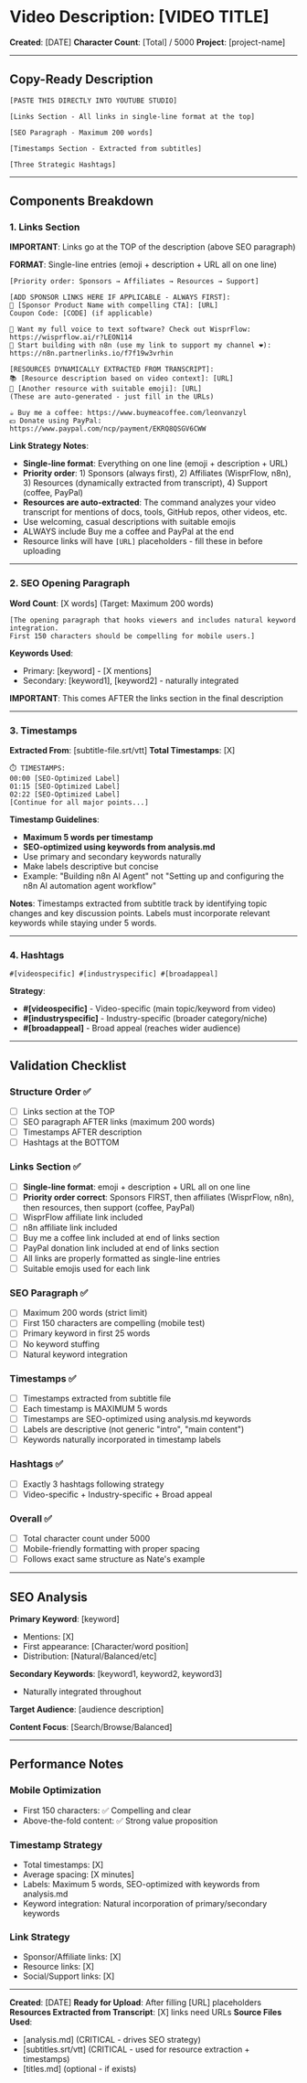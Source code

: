 # Video Description: [VIDEO TITLE]

**Created**: [DATE]
**Character Count**: [Total] / 5000
**Project**: [project-name]

---

## Copy-Ready Description

```
[PASTE THIS DIRECTLY INTO YOUTUBE STUDIO]

[Links Section - All links in single-line format at the top]

[SEO Paragraph - Maximum 200 words]

[Timestamps Section - Extracted from subtitles]

[Three Strategic Hashtags]
```

---

## Components Breakdown

### 1. Links Section

**IMPORTANT**: Links go at the TOP of the description (above SEO paragraph)

**FORMAT**: Single-line entries (emoji + description + URL all on one line)

```
[Priority order: Sponsors → Affiliates → Resources → Support]

[ADD SPONSOR LINKS HERE IF APPLICABLE - ALWAYS FIRST]:
🎁 [Sponsor Product Name with compelling CTA]: [URL]
Coupon Code: [CODE] (if applicable)

💬 Want my full voice to text software? Check out WisprFlow: https://wisprflow.ai/r?LEON114
🚀 Start building with n8n (use my link to support my channel ❤️): https://n8n.partnerlinks.io/f7f19w3vrhin

[RESOURCES DYNAMICALLY EXTRACTED FROM TRANSCRIPT]:
📚 [Resource description based on video context]: [URL]
🔧 [Another resource with suitable emoji]: [URL]
(These are auto-generated - just fill in the URLs)

☕ Buy me a coffee: https://www.buymeacoffee.com/leonvanzyl
💵 Donate using PayPal: https://www.paypal.com/ncp/payment/EKRQ8QSGV6CWW
```

**Link Strategy Notes**:
- **Single-line format**: Everything on one line (emoji + description + URL)
- **Priority order**: 1) Sponsors (always first), 2) Affiliates (WisprFlow, n8n), 3) Resources (dynamically extracted from transcript), 4) Support (coffee, PayPal)
- **Resources are auto-extracted**: The command analyzes your video transcript for mentions of docs, tools, GitHub repos, other videos, etc.
- Use welcoming, casual descriptions with suitable emojis
- ALWAYS include Buy me a coffee and PayPal at the end
- Resource links will have `[URL]` placeholders - fill these in before uploading

---

### 2. SEO Opening Paragraph

**Word Count**: [X words] (Target: Maximum 200 words)

```
[The opening paragraph that hooks viewers and includes natural keyword integration.
First 150 characters should be compelling for mobile users.]
```

**Keywords Used**:
- Primary: [keyword] - [X mentions]
- Secondary: [keyword1], [keyword2] - naturally integrated

**IMPORTANT**: This comes AFTER the links section in the final description

---

### 3. Timestamps

**Extracted From**: [subtitle-file.srt/vtt]
**Total Timestamps**: [X]

```
⏱️ TIMESTAMPS:
00:00 [SEO-Optimized Label]
01:15 [SEO-Optimized Label]
02:22 [SEO-Optimized Label]
[Continue for all major points...]
```

**Timestamp Guidelines**:
- **Maximum 5 words per timestamp**
- **SEO-optimized using keywords from analysis.md**
- Use primary and secondary keywords naturally
- Make labels descriptive but concise
- Example: "Building n8n AI Agent" not "Setting up and configuring the n8n AI automation agent workflow"

**Notes**: Timestamps extracted from subtitle track by identifying topic changes and key discussion points. Labels must incorporate relevant keywords while staying under 5 words.

---

### 4. Hashtags

```
#[videospecific] #[industryspecific] #[broadappeal]
```

**Strategy**:
- **#[videospecific]** - Video-specific (main topic/keyword from video)
- **#[industryspecific]** - Industry-specific (broader category/niche)
- **#[broadappeal]** - Broad appeal (reaches wider audience)

---

## Validation Checklist

### Structure Order ✅
- [ ] Links section at the TOP
- [ ] SEO paragraph AFTER links (maximum 200 words)
- [ ] Timestamps AFTER description
- [ ] Hashtags at the BOTTOM

### Links Section ✅
- [ ] **Single-line format**: emoji + description + URL all on one line
- [ ] **Priority order correct**: Sponsors FIRST, then affiliates (WisprFlow, n8n), then resources, then support (coffee, PayPal)
- [ ] WisprFlow affiliate link included
- [ ] n8n affiliate link included
- [ ] Buy me a coffee link included at end of links section
- [ ] PayPal donation link included at end of links section
- [ ] All links are properly formatted as single-line entries
- [ ] Suitable emojis used for each link

### SEO Paragraph ✅
- [ ] Maximum 200 words (strict limit)
- [ ] First 150 characters are compelling (mobile test)
- [ ] Primary keyword in first 25 words
- [ ] No keyword stuffing
- [ ] Natural keyword integration

### Timestamps ✅
- [ ] Timestamps extracted from subtitle file
- [ ] Each timestamp is MAXIMUM 5 words
- [ ] Timestamps are SEO-optimized using analysis.md keywords
- [ ] Labels are descriptive (not generic "intro", "main content")
- [ ] Keywords naturally incorporated in timestamp labels

### Hashtags ✅
- [ ] Exactly 3 hashtags following strategy
- [ ] Video-specific + Industry-specific + Broad appeal

### Overall ✅
- [ ] Total character count under 5000
- [ ] Mobile-friendly formatting with proper spacing
- [ ] Follows exact same structure as Nate's example

---

## SEO Analysis

**Primary Keyword**: [keyword]
- Mentions: [X]
- First appearance: [Character/word position]
- Distribution: [Natural/Balanced/etc]

**Secondary Keywords**: [keyword1, keyword2, keyword3]
- Naturally integrated throughout

**Target Audience**: [audience description]

**Content Focus**: [Search/Browse/Balanced]

---

## Performance Notes

### Mobile Optimization
- First 150 characters: ✅ Compelling and clear
- Above-the-fold content: ✅ Strong value proposition

### Timestamp Strategy
- Total timestamps: [X]
- Average spacing: [X minutes]
- Labels: Maximum 5 words, SEO-optimized with keywords from analysis.md
- Keyword integration: Natural incorporation of primary/secondary keywords

### Link Strategy
- Sponsor/Affiliate links: [X]
- Resource links: [X]
- Social/Support links: [X]

---

**Created**: [DATE]
**Ready for Upload**: After filling [URL] placeholders
**Resources Extracted from Transcript**: [X] links need URLs
**Source Files Used**:
- [analysis.md] (CRITICAL - drives SEO strategy)
- [subtitles.srt/vtt] (CRITICAL - used for resource extraction + timestamps)
- [titles.md] (optional - if exists)
